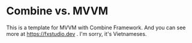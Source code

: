 # Combine vs. MVVM
This is a template for MVVM with Combine Framework. And you can see more at https://fxstudio.dev . I'm sorry, it's Vietnameses.
